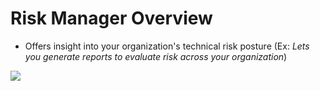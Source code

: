 # Risk Manager Overview

* Offers insight into your organization's technical risk posture (Ex: *Lets you generate reports to evaluate risk across your organization*)

![](https://github.com/JonmarCorpuz/SecondBrain/blob/main/Assets/Whitespace.png)
